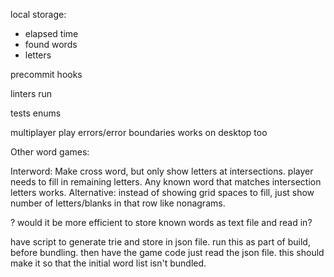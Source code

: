 local storage:

- elapsed time
- found words
- letters

precommit hooks

linters run

tests
enums

multiplayer play
errors/error boundaries
works on desktop too

Other word games:

Interword: Make cross word, but only show letters at intersections. player needs to fill in remaining letters. Any known word that matches intersection letters works. Alternative: instead of showing grid spaces to fill, just show number of letters/blanks in that row like nonagrams.

? would it be more efficient to store known words as text file and read in?

have script to generate trie and store in json file. run this as part of build, before bundling. then have the game code just read the json file. this should make it so that the initial word list isn't bundled.
